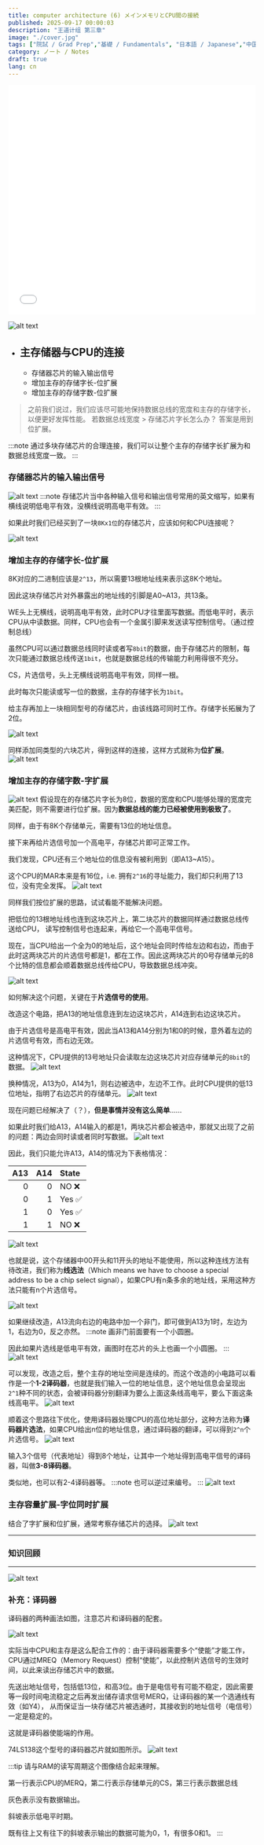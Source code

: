 ```yaml
---
title: computer architecture (6) メインメモリとCPU間の接続
published: 2025-09-17 00:00:03
description: "王道计组 第三章"
image: "./cover.jpg"
tags: ["院試 / Grad Prep","基礎 / Fundamentals", "日本語 / Japanese","中国語 / Chinese"]
category: ノート / Notes
draft: true
lang: cn
---
```

<iframe width="100%" height="468" src="//player.bilibili.com/player.html?isOutside=true&aid=995248168&bvid=BV1ps4y1d73V&cid=1100442017&p=38"  crolling="no" border="0" frameborder="no" framespacing="0" allowfullscreen="true"></iframe>


![alt text](image-3.png)
- ## 主存储器与CPU的连接
    - 存储器芯片的输入输出信号
    - 增加主存的存储字长-位扩展
    - 增加主存的存储字数-位扩展

>之前我们说过，我们应该尽可能地保持数据总线的宽度和主存的存储字长，以便更好发挥性能。
>若数据总线宽度 > 存储芯片字长怎么办？
>答案是用到位扩展。 

:::note
通过多块存储芯片的合理连接，我们可以让整个主存的存储字长扩展为和数据总线宽度一致。
:::

### 存储器芯片的输入输出信号
![alt text](/images/33.png)
:::note
存储芯片当中各种输入信号和输出信号常用的英文缩写，如果有横线说明低电平有效，没横线说明高电平有效。
:::


如果此时我们已经买到了一块`8Kx1位`的存储芯片，应该如何和CPU连接呢？

![alt text](image-2.png)

### 增加主存的存储字长-位扩展

8K对应的二进制应该是`2^13`，所以需要13根地址线来表示这8K个地址。

因此这块存储芯片对外暴露出的地址线的引脚是A0~A13，共13条。

WE头上无横线，说明高电平有效，此时CPU才往里面写数据。而低电平时，表示CPU从中读数据。同样，CPU也会有一个金属引脚来发送读写控制信号。（通过控制总线）

虽然CPU可以通过数据总线同时读或者写`8bit`的数据，由于存储芯片的限制，每次只能通过数据总线传送`1bit`，也就是数据总线的传输能力利用得很不充分。

CS，片选信号，头上无横线说明高电平有效，同样一根。

此时每次只能读或写一位的数据，主存的存储字长为`1bit`。

给主存再加上一块相同型号的存储芯片，由该线路可同时工作。存储字长拓展为了2位。

![alt text](image.png)

同样添加同类型的六块芯片，得到这样的连接，这样方式就称为**位扩展**。 
![alt text](image-1.png)


### 增加主存的存储字数-字扩展
![alt text](image-4.png)
假设现在的存储芯片字长为8位，数据的宽度和CPU能够处理的宽度完美匹配，则不需要进行位扩展。因为**数据总线的能力已经被使用到极致了**。

同样，由于有8K个存储单元，需要有13位的地址信息。

接下来再给片选信号加一个高电平，存储芯片即可正常工作。

我们发现，CPU还有三个地址位的信息没有被利用到（即A13~A15）。

这个CPU的MAR本来是有16位，i.e. 拥有`2^16`的寻址能力，我们却只利用了13位，没有完全发挥。
![alt text](image-5.png)

同样我们按位扩展的思路，试试看能不能解决问题。

把低位的13根地址线也连到这块芯片上，第二块芯片的数据同样通过数据总线传送给CPU，
读写控制信号也连起来，再给它一个高电平信号。

现在，当CPU给出一个全为0的地址后，这个地址会同时传给左边和右边，而由于此时这两块芯片的片选信号都是1，都在工作。因此这两块芯片的0号存储单元的8个比特的信息都会顺着数据总线传给CPU，导致数据总线冲突。

![alt text](image-6.png)

如何解决这个问题，关键在于**片选信号的使用**。

改造这个电路，把A13的地址信息连到左边这块芯片，A14连到右边这块芯片。

由于片选信号是高电平有效，因此当A13和A14分别为1和0的时候，意外着左边的片选信号有效，而右边无效。

这种情况下，CPU提供的13号地址只会读取左边这块芯片对应存储单元的`8bit`的数据。
![alt text](image-8.png)

换种情况，A13为0，A14为1，则右边被选中，左边不工作。此时CPU提供的低13位地址，指明了右边芯片的存储单元。
![alt text](image-9.png)

现在问题已经解决了（？），**但是事情并没有这么简单**......

 如果此时我们给A13，A14输入的都是1，两块芯片都会被选中，那就又出现了之前的问题：两边会同时读或者同时写数据。
![alt text](image-10.png)

因此，我们只能允许A13，A14的情况为下表格情况：

| A13 | A14 | State   |
|-----:|-----:|:------|
| 0   | 0   | NO ❌ |
| 0   | 1   | Yes ✅ |
| 1   | 0   | Yes ✅ |
| 1   | 1   | NO ❌ |

![alt text](image-11.png)

也就是说，这个存储器中00开头和11开头的地址不能使用，所以这种连线方法有待改进，我们称为**线选法**（Which means we have to choose a special address to be a chip select signal），如果CPU有n条多余的地址线，采用这种方法只能有n个片选信号。

![alt text](image-12.png)

如果继续改造，A13流向右边的电路中加一个非门，即可做到A13为1时，左边为1，右边为0，反之亦然。
:::note
画非门前面要有一个小圆圈。

因此如果片选线是低电平有效，画图时在芯片的头上也画一个小圆圈。 
:::
![alt text](image-13.png)

可以发现，改造之后，整个主存的地址空间是连续的。而这个改造的小电路可以看作是一个**1-2译码器**，也就是我们输入一位的地址信息，这个地址信息会呈现出`2^1`种不同的状态，会被译码器分别翻译为要么上面这条线高电平，要么下面这条线高电平。
![alt text](image-14.png)

顺着这个思路往下优化，使用译码器处理CPU的高位地址部分，这种方法称为**译码器片选法**，如果CPU给出n位的地址信息，通过译码器的翻译，可以得到`2^n`个片选信号。
 ![alt text](image-15.png)
 
 输入3个信号（代表地址）得到8个地址，让其中一个地址得到高电平信号的译码器，叫做**3-8译码器**。

 类似地，也可以有2-4译码器等。
:::note
也可以逆过来编号。
:::
  ![alt text](image-16.png)

 
### 主存容量扩展-字位同时扩展
结合了字扩展和位扩展，通常考察存储芯片的选择。
![alt text](image-18.png)

---

###  知识回顾

---
![alt text](image-17.png)

### 补充：译码器

译码器的两种画法如图，注意芯片和译码器的配套。

![alt text](image-19.png)

实际当中CPU和主存是这么配合工作的：由于译码器需要多个“使能”才能工作，CPU通过MREQ（Memory Request）控制“使能”，以此控制片选信号的生效时间，以此来读出存储芯片中的数据。 

先送出地址信号，包括低13位，和高3位。由于是电信号有可能不稳定，因此需要等一段时间电流稳定之后再发出储存请求信号MERQ，让译码器的某一个选通线有效（如Y4）， 从而保证当一块存储芯片被选通时，其接收到的地址信号（电信号）一定是稳定的。

这就是译码器使能端的作用。

74LS138这个型号的译码器芯片就如图所示。
![alt text](image-20.png)


:::tip
请与RAM的读写周期这个图像结合起来理解。

第一行表示CPU的MERQ，第二行表示存储单元的CS，第三行表示数据总线

灰色表示没有数据输出。

斜坡表示低电平时期。

既有往上又有往下的斜坡表示输出的数据可能为0，1，有很多0和1。
:::